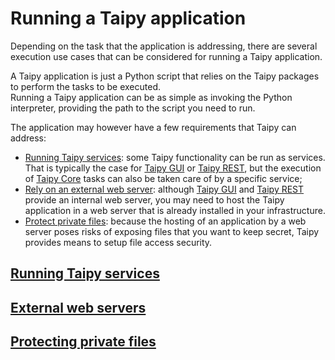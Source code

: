 # Running a Taipy application

Depending on the task that the application is addressing, there are several execution
use cases that can be considered for running a Taipy application.

A Taipy application is just a Python script that relies on the Taipy packages
to perform the tasks to be executed.<br/>
Running a Taipy application can be as simple as invoking the Python interpreter,
providing the path to the script you need to run.

The application may however have a few requirements that Taipy can address:

- [Running Taipy services](running_services.md): some Taipy functionality can be
  run as services. That is typically the case for [Taipy GUI](../../gui/index.md) or
  [Taipy REST](../../rest/index.md), but the execution of [Taipy Core](../../core/index.md) tasks
  can also be taken care of by a specific service;
- [Rely on an external web server](external_web_server.md): although
  [Taipy GUI](../../gui/index.md) and [Taipy REST](../../rest/index.md) provide an internal web
  server, you may need to host the Taipy application in a web server that is already installed in
  your infrastructure.
- [Protect private files](protect_files.md): because the hosting of an application by a web
  server poses risks of exposing files that you want to keep secret, Taipy provides means
  to setup file access security.

## [Running Taipy services](running_services.md)

## [External web servers](external_web_server.md)

## [Protecting private files](protect_files.md)

